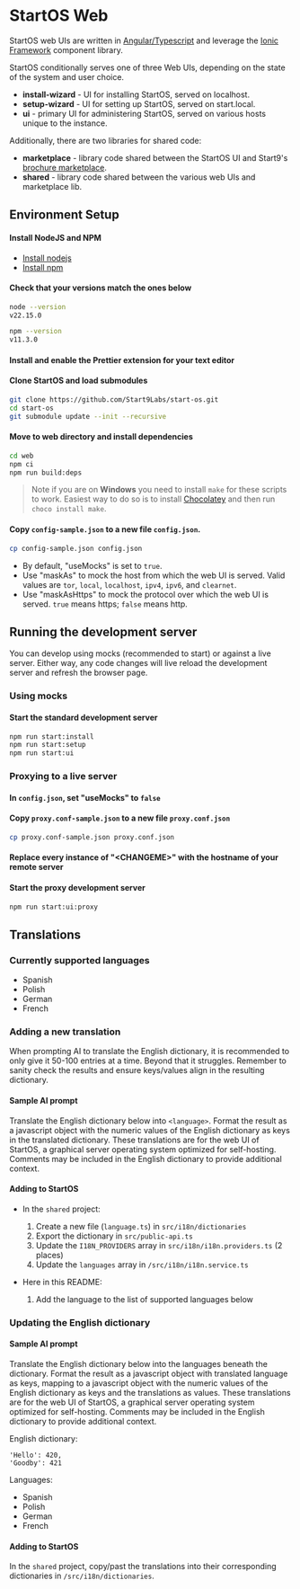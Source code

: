 # StartOS Web

StartOS web UIs are written in [Angular/Typescript](https://angular.io/docs) and leverage the [Ionic Framework](https://ionicframework.com/) component library.

StartOS conditionally serves one of three Web UIs, depending on the state of the system and user choice.

- **install-wizard** - UI for installing StartOS, served on localhost.
- **setup-wizard** - UI for setting up StartOS, served on start.local.
- **ui** - primary UI for administering StartOS, served on various hosts unique to the instance.

Additionally, there are two libraries for shared code:

- **marketplace** - library code shared between the StartOS UI and Start9's [brochure marketplace](https://github.com/Start9Labs/brochure-marketplace).
- **shared** - library code shared between the various web UIs and marketplace lib.

## Environment Setup

#### Install NodeJS and NPM

- [Install nodejs](https://nodejs.org/en/)
- [Install npm](https://www.npmjs.com/get-npm)

#### Check that your versions match the ones below

```sh
node --version
v22.15.0

npm --version
v11.3.0
```

#### Install and enable the Prettier extension for your text editor

#### Clone StartOS and load submodules

```sh
git clone https://github.com/Start9Labs/start-os.git
cd start-os
git submodule update --init --recursive
```

#### Move to web directory and install dependencies

```sh
cd web
npm ci
npm run build:deps
```

> Note if you are on **Windows** you need to install `make` for these scripts to work. Easiest way to do so is to install [Chocolatey](https://chocolatey.org/install) and then run `choco install make`.

#### Copy `config-sample.json` to a new file `config.json`.

```sh
cp config-sample.json config.json
```

- By default, "useMocks" is set to `true`.
- Use "maskAs" to mock the host from which the web UI is served. Valid values are `tor`, `local`, `localhost`, `ipv4`, `ipv6`, and `clearnet`.
- Use "maskAsHttps" to mock the protocol over which the web UI is served. `true` means https; `false` means http.

## Running the development server

You can develop using mocks (recommended to start) or against a live server. Either way, any code changes will live reload the development server and refresh the browser page.

### Using mocks

#### Start the standard development server

```sh
npm run start:install
npm run start:setup
npm run start:ui
```

### Proxying to a live server

#### In `config.json`, set "useMocks" to `false`

#### Copy `proxy.conf-sample.json` to a new file `proxy.conf.json`

```sh
cp proxy.conf-sample.json proxy.conf.json
```

#### Replace every instance of "\<CHANGEME>\" with the hostname of your remote server

#### Start the proxy development server

```sh
npm run start:ui:proxy
```

## Translations

### Currently supported languages

- Spanish
- Polish
- German
- French
<!-- - Korean
- Russian
- Japanese
- Hebrew
- Arabic
- Mandarin
- Hindi
- Portuguese
- Italian
- Thai -->

### Adding a new translation

When prompting AI to translate the English dictionary, it is recommended to only give it 50-100 entries at a time. Beyond that it struggles. Remember to sanity check the results and ensure keys/values align in the resulting dictionary.

#### Sample AI prompt

Translate the English dictionary below into `<language>`. Format the result as a javascript object with the numeric values of the English dictionary as keys in the translated dictionary. These translations are for the web UI of StartOS, a graphical server operating system optimized for self-hosting. Comments may be included in the English dictionary to provide additional context.

#### Adding to StartOS

- In the `shared` project:

  1. Create a new file (`language.ts`) in `src/i18n/dictionaries`
  1. Export the dictionary in `src/public-api.ts`
  1. Update the `I18N_PROVIDERS` array in `src/i18n/i18n.providers.ts` (2 places)
  1. Update the `languages` array in `/src/i18n/i18n.service.ts`

- Here in this README:

  1. Add the language to the list of supported languages below

### Updating the English dictionary

#### Sample AI prompt

Translate the English dictionary below into the languages beneath the dictionary. Format the result as a javascript object with translated language as keys, mapping to a javascript object with the numeric values of the English dictionary as keys and the translations as values. These translations are for the web UI of StartOS, a graphical server operating system optimized for self-hosting. Comments may be included in the English dictionary to provide additional context.

English dictionary:

```
'Hello': 420,
'Goodby': 421
```

Languages:

- Spanish
- Polish
- German
- French

#### Adding to StartOS

In the `shared` project, copy/past the translations into their corresponding dictionaries in `/src/i18n/dictionaries`.
